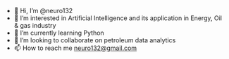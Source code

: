 - 👋 Hi, I’m @neuro132
- 👀 I’m interested in Artificial Intelligence and its application in Energy, Oil & gas industry
- 🌱 I’m currently learning Python
- 💞️ I’m looking to collaborate on petroleum data analytics
- 📫 How to reach me neuro132@gmail.com

<!---
neuro132/neuro132 is a ✨ special ✨ repository because its `README.md` (this file) appears on your GitHub profile.
You can click the Preview link to take a look at your changes.
--->
